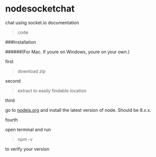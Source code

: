 # nodesocketchat
chat using socket.io documentation

> code

###Installation 

######(For Mac. If youre on Windows, youre on your own.)

first

>download zip

second

>extract to easily findable location

third

go to [nodejs.org](nodejs.org) and install the latest version of node. Should be 8.x.x.

fourth

open terminal and run

>npm -v

to verify your version
